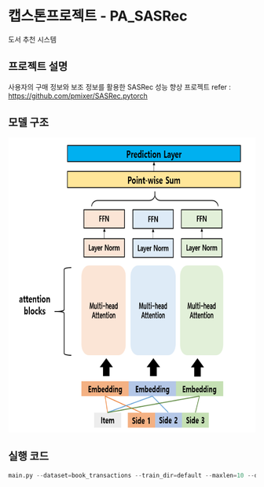 # 캡스톤프로젝트 - PA_SASRec
도서 추천 시스템

## 프로젝트 설명
사용자의 구매 정보와 보조 정보를 활용한 SASRec 성능 향상 프로젝트
refer : https://github.com/pmixer/SASRec.pytorch


## 모델 구조
<img src="https://github.com/et007693/PA_SASRec/blob/main/img/model.png?raw=true" width="600" height="600"></img>

## 

## 실행 코드
``` python
main.py --dataset=book_transactions --train_dir=default --maxlen=10 --dropout_rate=0.2 --device=cuda
```
